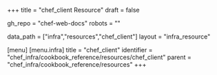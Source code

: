 +++
title = "chef_client Resource"
draft = false

gh_repo = "chef-web-docs"
robots = ""

data_path = ["infra","resources","chef_client"]
layout = "infra_resource"


[menu]
  [menu.infra]
    title = "chef_client"
    identifier = "chef_infra/cookbook_reference/resources/chef_client"
    parent = "chef_infra/cookbook_reference/resources"
+++

<!-- The contents of this page are automatically generated from the chef_client.yaml file in the data directory. -->
<!-- To suggest a change, edit the https://github.com/chef/chef/blob/master/lib/chef/resource/chef_client.rb file
      and submit a pull request to the https://github.com/chef/chef repository. -->
